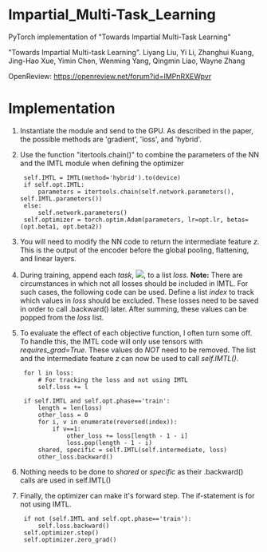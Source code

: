 # Impartial_Multi-Task_Learning
PyTorch implementation of "Towards Impartial Multi-Task Learning"

"Towards Impartial Multi-task Learning". 
Liyang Liu, Yi Li, Zhanghui Kuang, Jing-Hao Xue, Yimin Chen, Wenming Yang, Qingmin Liao, Wayne Zhang

OpenReview: https://openreview.net/forum?id=IMPnRXEWpvr


# Implementation
1. Instantiate the module and send to the GPU. As described in the paper, the possible methods are 'gradient', 'loss', and 'hybrid'.
2. Use the function "itertools.chain()" to combine the parameters of the NN and the IMTL module when defining the optimizer
                
        self.IMTL = IMTL(method='hybrid').to(device)
        if self.opt.IMTL: 
            parameters = itertools.chain(self.network.parameters(), self.IMTL.parameters())
        else:
            self.network.parameters()
        self.optimizer = torch.optim.Adam(parameters, lr=opt.lr, betas=(opt.beta1, opt.beta2))

3. You will need to modify the NN code to return the intermediate feature *z*. This is the output of the encoder before the global pooling, flattening, and linear layers.
4. During training, append each *task*, <img src="https://render.githubusercontent.com/render/math?math=L_{t}^{raw}">, to a list *loss*.
**Note:** There are circumstances in which not all losses should be included in IMTL. For such cases, the following code can be used. Define a list *index* to track which values in *loss* should be excluded. These losses need to be saved in order to call .backward() later. After summing, these values can be popped from the *loss* list.
5. To evaluate the effect of each objective function, I often turn some off. To handle this, the IMTL code will only use tensors with *requires_grad=True*. These values do _NOT_ need to be removed. The list and the intermediate feature *z* can now be used to call *self.IMTL()*.
                                
        for l in loss: 
            # For tracking the loss and not using IMTL
            self.loss += l
            
        if self.IMTL and self.opt.phase=='train': 
            length = len(loss)
            other_loss = 0
            for i, v in enumerate(reversed(index)):
                if v==1: 
                    other_loss += loss[length - 1 - i]
                    loss.pop(length - 1 - i)
            shared, specific = self.IMTL(self.intermediate, loss)
            other_loss.backward()
            
6. Nothing needs to be done to *shared* or *specific* as their .backward() calls are used in self.IMTL()
7. Finally, the optimizer can make it's forward step. The if-statement is for not using IMTL.
        
        if not (self.IMTL and self.opt.phase=='train'): 
            self.loss.backward()
        self.optimizer.step()
        self.optimizer.zero_grad()

